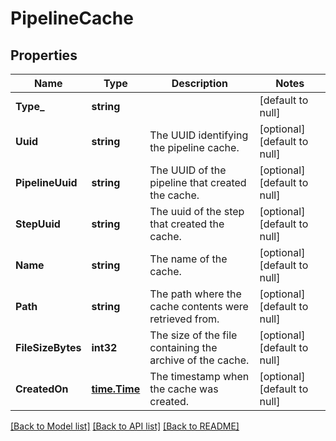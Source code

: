 # PipelineCache

## Properties
Name | Type | Description | Notes
------------ | ------------- | ------------- | -------------
**Type_** | **string** |  | [default to null]
**Uuid** | **string** | The UUID identifying the pipeline cache. | [optional] [default to null]
**PipelineUuid** | **string** | The UUID of the pipeline that created the cache. | [optional] [default to null]
**StepUuid** | **string** | The uuid of the step that created the cache. | [optional] [default to null]
**Name** | **string** | The name of the cache. | [optional] [default to null]
**Path** | **string** | The path where the cache contents were retrieved from. | [optional] [default to null]
**FileSizeBytes** | **int32** | The size of the file containing the archive of the cache. | [optional] [default to null]
**CreatedOn** | [**time.Time**](time.Time.md) | The timestamp when the cache was created. | [optional] [default to null]

[[Back to Model list]](../README.md#documentation-for-models) [[Back to API list]](../README.md#documentation-for-api-endpoints) [[Back to README]](../README.md)


